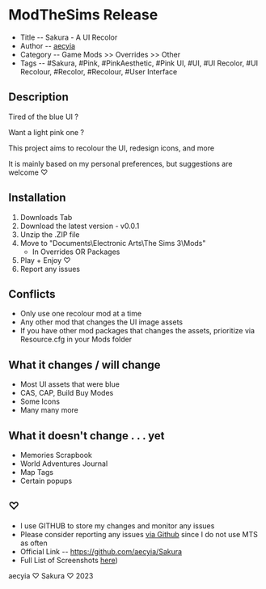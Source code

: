 # ModTheSims Release

+ Title -- Sakura - A UI Recolor
+ Author -- [aecyia](https://modthesims.info/m/10250827)
+ Category -- Game Mods >> Overrides >> Other
+ Tags -- #Sakura, #Pink, #PinkAesthetic, #Pink UI, #UI, #UI Recolor, #UI Recolour, #Recolor, #Recolour, #User Interface

## Description

Tired of the blue UI ?

Want a light pink one ?

This project aims to recolour the UI, redesign icons, and more

It is mainly based on my personal preferences, but suggestions are welcome ♡

## Installation

1. Downloads Tab
2. Download the latest version - v0.0.1
3. Unzip the .ZIP file
4. Move to "Documents\Electronic Arts\The Sims 3\Mods\"
	+ In Overrides OR Packages
5. Play + Enjoy ♡
6. Report any issues

## Conflicts

+ Only use one recolour mod at a time
+ Any other mod that changes the UI image assets
+ If you have other mod packages that changes the assets, prioritize via Resource.cfg in your Mods folder

## What it changes / will change

+ Most UI assets that were blue
+ CAS, CAP, Build Buy Modes
+ Some Icons
+ Many many more

## What it doesn't change . . . yet

+ Memories Scrapbook
+ World Adventures Journal
+ Map Tags
+ Certain popups

## ♡

+ I use GITHUB to store my changes and monitor any issues
+ Please consider reporting any issues [via Github](https://github.com/aecyia/Sakura/issues) since I do not use MTS as often
+ Official Link -- https://github.com/aecyia/Sakura
+ Full List of Screenshots [here](https://github.com/aecyia/Sakura/discussions/14))

aecyia ♡ Sakura ♡ 2023
